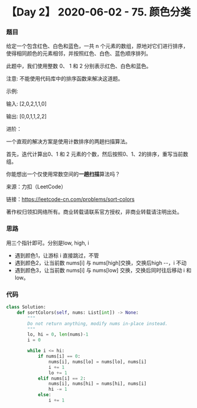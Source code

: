 # 【Day 2】 2020-06-02 - 75. 颜色分类 

###  题目

给定一个包含红色、白色和蓝色，一共 n 个元素的数组，原地对它们进行排序，使得相同颜色的元素相邻，并按照红色、白色、蓝色顺序排列。

此题中，我们使用整数 0、 1 和 2 分别表示红色、白色和蓝色。

注意:
不能使用代码库中的排序函数来解决这道题。

示例:

输入: [2,0,2,1,1,0]

输出: [0,0,1,1,2,2]

进阶：

一个直观的解决方案是使用计数排序的两趟扫描算法。

首先，迭代计算出0、1 和 2 元素的个数，然后按照0、1、2的排序，重写当前数组。

你能想出一个仅使用常数空间的**一趟扫描**算法吗？

来源：力扣（LeetCode）

链接：https://leetcode-cn.com/problems/sort-colors

著作权归领扣网络所有。商业转载请联系官方授权，非商业转载请注明出处。

### 思路

用三个指针即可。分别是low, high, i

- 遇到颜色1，让游标 i 直接跳过，不管
- 遇到颜色2，让当前数 nums[i] 与 nums[high]交换，交换后high --，i 不动
- 遇到颜色3，让当前数 nums[i] 与 nums[low] 交换，交换后同时往后移动 i 和 low。

### 代码

```python
class Solution:
    def sortColors(self, nums: List[int]) -> None:
        """
        Do not return anything, modify nums in-place instead.
        """
        lo, hi = 0, len(nums)-1
        i = 0

        while i <= hi:
            if nums[i] == 0:
                nums[i], nums[lo] = nums[lo], nums[i]
                i += 1
                lo += 1
            elif nums[i] == 2:
                nums[i], nums[hi] = nums[hi], nums[i]
                hi -= 1
            else:
                i += 1
```